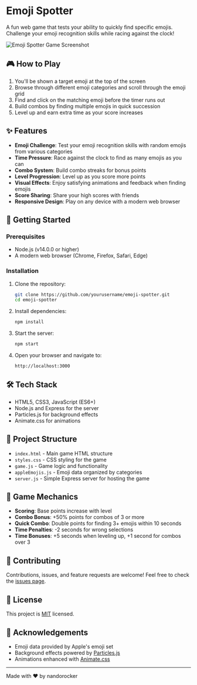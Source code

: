 # Emoji Spotter

A fun web game that tests your ability to quickly find specific emojis. Challenge your emoji recognition skills while racing against the clock!

![Emoji Spotter Game Screenshot](https://placehold.co/600x400?text=Emoji+Spotter+Game)

## 🎮 How to Play

1. You'll be shown a target emoji at the top of the screen
2. Browse through different emoji categories and scroll through the emoji grid
3. Find and click on the matching emoji before the timer runs out
4. Build combos by finding multiple emojis in quick succession
5. Level up and earn extra time as your score increases

## ✨ Features

- **Emoji Challenge**: Test your emoji recognition skills with random emojis from various categories
- **Time Pressure**: Race against the clock to find as many emojis as you can
- **Combo System**: Build combo streaks for bonus points
- **Level Progression**: Level up as you score more points
- **Visual Effects**: Enjoy satisfying animations and feedback when finding emojis
- **Score Sharing**: Share your high scores with friends
- **Responsive Design**: Play on any device with a modern web browser

## 🚀 Getting Started

### Prerequisites

- Node.js (v14.0.0 or higher)
- A modern web browser (Chrome, Firefox, Safari, Edge)

### Installation

1. Clone the repository:
   ```bash
   git clone https://github.com/yourusername/emoji-spotter.git
   cd emoji-spotter
   ```

2. Install dependencies:
   ```bash
   npm install
   ```

3. Start the server:
   ```bash
   npm start
   ```

4. Open your browser and navigate to:
   ```
   http://localhost:3000
   ```

## 🛠️ Tech Stack

- HTML5, CSS3, JavaScript (ES6+)
- Node.js and Express for the server
- Particles.js for background effects
- Animate.css for animations

## 📐 Project Structure

- `index.html` - Main game HTML structure
- `styles.css` - CSS styling for the game
- `game.js` - Game logic and functionality
- `appleEmojis.js` - Emoji data organized by categories
- `server.js` - Simple Express server for hosting the game

## 🧪 Game Mechanics

- **Scoring**: Base points increase with level
- **Combo Bonus**: +50% points for combos of 3 or more
- **Quick Combo**: Double points for finding 3+ emojis within 10 seconds
- **Time Penalties**: -2 seconds for wrong selections
- **Time Bonuses**: +5 seconds when leveling up, +1 second for combos over 3

## 🤝 Contributing

Contributions, issues, and feature requests are welcome! Feel free to check the [issues page](https://github.com/yourusername/emoji-spotter/issues).

## 📝 License

This project is [MIT](LICENSE) licensed.

## 🙏 Acknowledgements

- Emoji data provided by Apple's emoji set
- Background effects powered by [Particles.js](https://vincentgarreau.com/particles.js/)
- Animations enhanced with [Animate.css](https://animate.style/)

---

Made with ❤️ by nandorocker